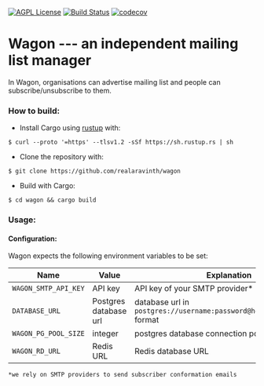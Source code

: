 [![AGPL License](https://img.shields.io/badge/license-AGPL-blue.svg)](http://www.gnu.org/licenses/agpl-3.0)
[![Build Status](https://travis-ci.com/realaravinth/wagon.svg?branch=master)](https://travis-ci.com/realaravinth/wagon)
[![codecov](https://codecov.io/gh/realaravinth/wagon/branch/master/graph/badge.svg)](https://codecov.io/gh/realaravinth/wagon)
# Wagon --- an independent mailing list manager

In Wagon, organisations can advertise mailing list and people can
subscribe/unsubscribe to them.

### How to build:

* Install Cargo using [rustup](https://rustup.rs/) with:
```
$ curl --proto '=https' --tlsv1.2 -sSf https://sh.rustup.rs | sh
```

* Clone the repository with:
```
$ git clone https://github.com/realaravinth/wagon
```

* Build with Cargo:
``` 
$ cd wagon && cargo build
```

### Usage:

#### Configuration:
Wagon expects the following environment variables to be set:

| Name | Value           | Explanation  |
| ------------- |-------------| -----|
| `WAGON_SMTP_API_KEY`| API key | API key of your SMTP provider* |
| `DATABASE_URL`| Postgres database url |   database url in `postgres://username:password@host/database_name` format |
| `WAGON_PG_POOL_SIZE`| integer|  postgres database connection pool size |
| `WAGON_RD_URL` | Redis URL      |    Redis database URL |


	*we rely on SMTP providers to send subscriber conformation emails
